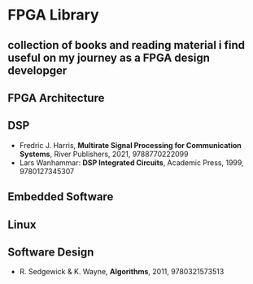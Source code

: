 # FPGA Library
collection of books and reading material i find useful on my journey as a FPGA design developger
---

## FPGA Architecture


## DSP

- Fredric J. Harris, **Multirate Signal Processing for Communication Systems**, River Publishers, 2021, 9788770222099
- Lars Wanhammar: **DSP Integrated Circuits**, Academic Press, 1999, 9780127345307

## Embedded Software


## Linux


## Software Design

- R. Sedgewick & K. Wayne, **Algorithms**, 2011, 9780321573513


